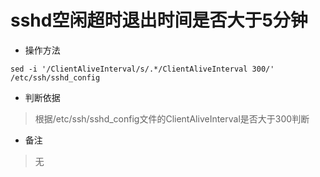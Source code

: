 # sshd空闲超时退出时间是否大于5分钟

- 操作方法
```
sed -i '/ClientAliveInterval/s/.*/ClientAliveInterval 300/' /etc/ssh/sshd_config 
```

- 判断依据
> 根据/etc/ssh/sshd_config文件的ClientAliveInterval是否大于300判断


- 备注
> 无